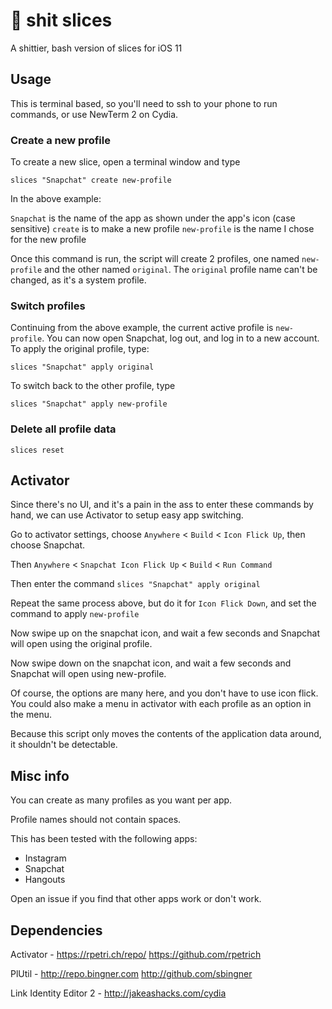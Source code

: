 # 💩 shit slices

A shittier, bash version of slices for iOS 11

## Usage

This is terminal based, so you'll need to ssh to your phone to run commands, or use NewTerm 2 on Cydia.

### Create a new profile

To create a new slice, open a terminal window and type

```
slices "Snapchat" create new-profile
```

In the above example:

`Snapchat` is the name of the app as shown under the app's icon (case sensitive)
`create` is to make a new profile
`new-profile` is the name I chose for the new profile

Once this command is run, the script will create 2 profiles, one named `new-profile` and the other named `original`. The `original` profile name can't be changed, as it's a system profile. 

### Switch profiles

Continuing from the above example, the current active profile is `new-profile`. You can now open Snapchat, log out, and log in to a new account. To apply the original profile, type:

```
slices "Snapchat" apply original
```

To switch back to the other profile, type

```
slices "Snapchat" apply new-profile
```

### Delete all profile data

```
slices reset
```

## Activator

Since there's no UI, and it's a pain in the ass to enter these commands by hand, we can use Activator to setup easy app switching.

Go to activator settings, choose `Anywhere` < `Build` < `Icon Flick Up`, then choose Snapchat.

Then `Anywhere` < `Snapchat Icon Flick Up` < `Build` < `Run Command`

Then enter the command `slices "Snapchat" apply original`

Repeat the same process above, but do it for `Icon Flick Down`, and set the command to apply `new-profile`

Now swipe up on the snapchat icon, and wait a few seconds and Snapchat will open using the original profile.

Now swipe down on the snapchat icon, and wait a few seconds and Snapchat will open using new-profile.

Of course, the options are many here, and you don't have to use icon flick. You could also make a menu in activator with each profile as an option in the menu.

Because this script only moves the contents of the application data around, it shouldn't be detectable.

## Misc info

You can create as many profiles as you want per app.

Profile names should not contain spaces.

This has been tested with the following apps:

 - Instagram  
 - Snapchat
 - Hangouts

Open an issue if you find that other apps work or don't work.

## Dependencies

Activator - https://rpetri.ch/repo/ https://github.com/rpetrich

PlUtil - http://repo.bingner.com http://github.com/sbingner

Link Identity Editor 2 - http://jakeashacks.com/cydia


